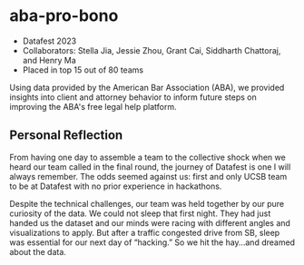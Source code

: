 # aba-pro-bono

* Datafest 2023
* Collaborators: Stella Jia, Jessie Zhou, Grant Cai, Siddharth Chattoraj, and Henry Ma
* Placed in top 15 out of 80 teams

Using data provided by the American Bar Association (ABA), we provided insights into client and attorney behavior to inform future steps on improving the ABA's free legal help platform.

## Personal Reflection

From having one day to assemble a team to the collective shock when we heard our team called in the final round, the journey of Datafest is one I will always remember. The odds seemed against us: first and only UCSB team to be at Datafest with no prior experience in hackathons.

Despite the technical challenges, our team was held together by our pure curiosity of the data. We could not sleep that first night. They had just handed us the dataset and our minds were racing with different angles and visualizations to apply. But after a traffic congested drive from SB, sleep was essential for our next day of “hacking.” So we hit the hay…and dreamed about the data.
